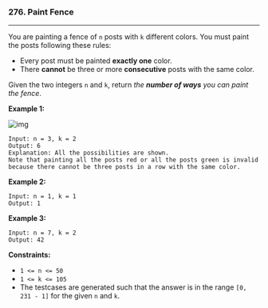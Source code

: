 ### 276. Paint Fence

----

You are painting a fence of `n` posts with `k` different colors. You must paint the posts following these rules:

- Every post must be painted **exactly one** color.
- There **cannot** be three or more **consecutive** posts with the same color.

Given the two integers `n` and `k`, return *the **number of ways** you can paint the fence*.

 

**Example 1:**

![img](https://assets.leetcode.com/uploads/2021/02/28/paintfenceex1.png)

```
Input: n = 3, k = 2
Output: 6
Explanation: All the possibilities are shown.
Note that painting all the posts red or all the posts green is invalid because there cannot be three posts in a row with the same color.
```

**Example 2:**

```
Input: n = 1, k = 1
Output: 1
```

**Example 3:**

```
Input: n = 7, k = 2
Output: 42
```

 

**Constraints:**

- `1 <= n <= 50`
- `1 <= k <= 105`
- The testcases are generated such that the answer is in the range `[0, 231 - 1]` for the given `n` and `k`.